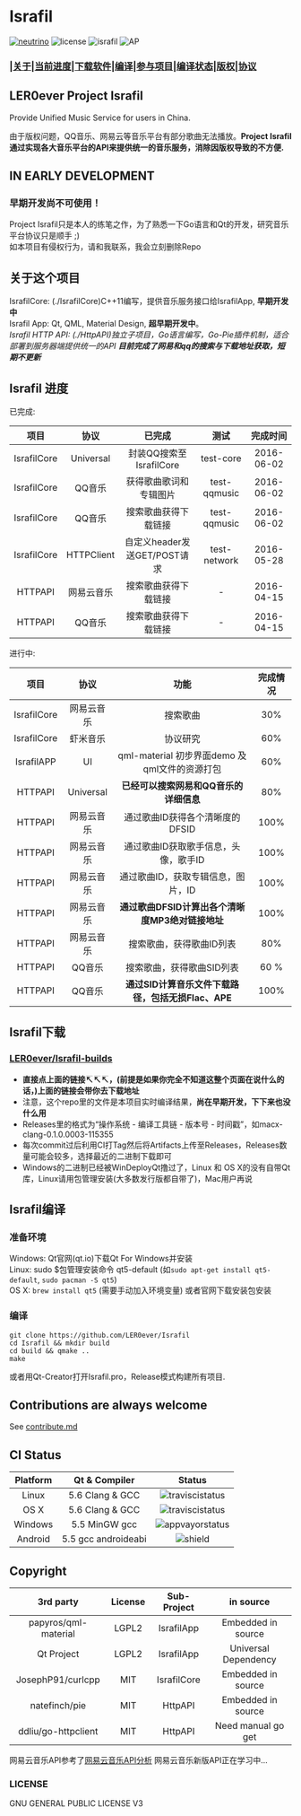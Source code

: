 # Israfil
[![neutrino](https://img.shields.io/badge/Coded%20with-Neutrino%20IDE-brightgreen.svg?style=flat-square)](https://github.com/LER0ever/Neutrino)
![license](https://img.shields.io/badge/license-GPL%20V3-yellowgreen.svg?style=flat-square)
![israfil](https://img.shields.io/badge/LER0ever-Project%20Israfil-blue.svg?style=flat-square)
![AP](https://img.shields.io/badge/Angels-Parliament-ff69b4.svg?style=flat-square)  
### **|[关于](https://github.com/LER0ever/Israfil#关于这个项目)|[当前进度](https://github.com/LER0ever/Israfil#israfil-进度)|[下载软件](https://github.com/LER0ever/Israfil#israfil下载)|[编译](https://github.com/LER0ever/Israfil#israfil编译)|[参与项目](https://github.com/LER0ever/Israfil#contributions-are-always-welcome)|[编译状态](https://github.com/LER0ever/Israfil#ci-status)|[版权](https://github.com/LER0ever/Israfil#copyright)|[协议](https://github.com/LER0ever/Israfil#license)**
## LER0ever Project Israfil  
Provide Unified Music Service for users in China.  

由于版权问题，QQ音乐、网易云等音乐平台有部分歌曲无法播放。**Project Israfil通过实现各大音乐平台的API来提供统一的音乐服务，消除因版权导致的不方便.**

## IN EARLY DEVELOPMENT  
### 早期开发尚不可使用！
Project Israfil只是本人的练笔之作，为了熟悉一下Go语言和Qt的开发，研究音乐平台协议只是顺手 ;)  
如本项目有侵权行为，请和我联系，我会立刻删除Repo  

## 关于这个项目
IsrafilCore: (./IsrafilCore)C++11编写，提供音乐服务接口给IsrafilApp, **早期开发中**  
Israfil App: Qt, QML, Material Design, **超早期开发中**。  
_Israfil HTTP API: (./HttpAPI)独立子项目，Go语言编写，Go-Pie插件机制，适合部署到服务器端提供统一的API **目前完成了网易和qq的搜索与下载地址获取，短期不更新**_

## Israfil 进度  
已完成:  

| 项目        | 协议       | 已完成                                             | 测试         | 完成时间   |
| :---:       | :---:      | :---:                                              | :---:        | :---:      |
| IsrafilCore | Universal  | 封装QQ搜索至IsrafilCore                            | test-core    | 2016-06-02 |
| IsrafilCore | QQ音乐     | 获得歌曲歌词和专辑图片                             | test-qqmusic | 2016-06-02 |
| IsrafilCore | QQ音乐     | 搜索歌曲获得下载链接                               | test-qqmusic | 2016-06-02 |
| IsrafilCore | HTTPClient | 自定义header发送GET/POST请求                       | test-network | 2016-05-28 |
| HTTPAPI     | 网易云音乐 | 搜索歌曲获得下载链接                               | -            | 2016-04-15 |
| HTTPAPI     | QQ音乐     | 搜索歌曲获得下载链接                               | -            | 2016-04-15 |
进行中:  

| 项目        | 协议       | 功能                                               | 完成情况     |
| :---:       | :---:      | :---:                                              | :---:        |
| IsrafilCore | 网易云音乐 | 搜索歌曲                                           | 30%          |
| IsrafilCore | 虾米音乐   | 协议研究                                           | 60%          |
| IsrafilAPP  | UI         | qml-material 初步界面demo 及 qml文件的资源打包     | 60%          |
| HTTPAPI     | Universal  | **已经可以搜索网易和QQ音乐的详细信息**             | 80%          |
| HTTPAPI     | 网易云音乐 | 通过歌曲ID获得各个清晰度的DFSID                    | 100%         |
| HTTPAPI     | 网易云音乐 | 通过歌曲ID获取歌手信息，头像，歌手ID               | 100%         |
| HTTPAPI     | 网易云音乐 | 通过歌曲ID，获取专辑信息，图片，ID                 | 100%         |
| HTTPAPI     | 网易云音乐 | **通过歌曲DFSID计算出各个清晰度MP3绝对链接地址**   | 100%         |
| HTTPAPI     | 网易云音乐 | 搜索歌曲，获得歌曲ID列表                           | 80%          |
| HTTPAPI     | QQ音乐     | 搜索歌曲，获得歌曲SID列表                          | 60 %         |
| HTTPAPI     | QQ音乐     | **通过SID计算音乐文件下载路径，包括无损Flac、APE** | 100%         |

## Israfil下载
### [LER0ever/Israfil-builds](https://github.com/LER0ever/Israfil-builds)  
- **直接点上面的链接↸↸↸，(前提是如果你完全不知道这整个页面在说什么的话，)上面的链接会带你去下载地址**
- 注意，这个repo里的文件是本项目实时编译结果，**尚在早期开发，下下来也没什么用**  
- Releases里的格式为“操作系统 - 编译工具链 - 版本号 - 时间戳”，如macx-clang-0.1.0.0003-115355  
- 每次commit过后利用CI打Tag然后将Artifacts上传至Releases，Releases数量可能会较多，选择最近的二进制下载即可  
- Windows的二进制已经被WinDeployQt撸过了，Linux 和 OS X的没有自带Qt库，Linux请用包管理安装(大多数发行版都自带了)，Mac用户再说  

## Israfil编译
### 准备环境
Windows: Qt官网(qt.io)下载Qt For Windows并安装  
Linux: sudo $包管理安装命令 qt5-default (如```sudo apt-get install qt5-default```, ```sudo pacman -S qt5```)  
OS X: ```brew install qt5``` (需要手动加入环境变量) 或者官网下载安装包安装  
### 编译
```
git clone https://github.com/LER0ever/Israfil
cd Israfil && mkdir build  
cd build && qmake ..
make
```
或者用Qt-Creator打开Israfil.pro，Release模式构建所有项目.  

## Contributions are always welcome
See [contribute.md](https://github.com/LER0ever/Israfil/blob/develop/doc/contribute.md)

## CI Status  
| Platform | Qt & Compiler       | Status                                                                                      |
| :---:    | :---:               | :---:                                                                                       |
| Linux    | 5.6 Clang & GCC     | ![traviscistatus](https://api.travis-ci.org/LER0ever/Israfil.svg)                           |
| OS X     | 5.6 Clang & GCC     | ![traviscistatus](https://api.travis-ci.org/LER0ever/Israfil.svg)                           |
| Windows  | 5.5 MinGW gcc       | ![appvayorstatus](https://ci.appveyor.com/api/projects/status/14ny9o50m4xb0c6g) |
| Android  | 5.5 gcc androideabi | ![shield](https://img.shields.io/badge/build-unknown-lightgrey.svg?style=flat-square)       |

## Copyright
| 3rd party            | License | Sub-Project | in source            |
| :---:                | :---:   | :---:       | :---:                |
| papyros/qml-material | LGPL2   | IsrafilApp  | Embedded in source   |
| Qt Project           | LGPL2   | IsrafilApp  | Universal Dependency |
| JosephP91/curlcpp    | MIT     | IsrafilCore | Embedded in source   |
| natefinch/pie        | MIT     | HttpAPI     | Embedded in source   |
| ddliu/go-httpclient  | MIT     | HttpAPI     | Need manual go get   |

网易云音乐API参考了[网易云音乐API分析](https://github.com/yanunon/NeteaseCloudMusic/wiki/%E7%BD%91%E6%98%93%E4%BA%91%E9%9F%B3%E4%B9%90API%E5%88%86%E6%9E%90)
网易云音乐新版API正在学习中...  

### LICENSE
GNU GENERAL PUBLIC LICENSE V3
